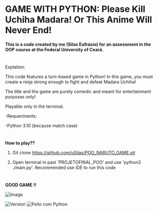 
# GAME WITH PYTHON: Please Kill Uchiha Madara! Or This Anime Will Never End!

#### This is a code created by me (Silas Eufrásio) for an assessment in the OOP course at the Federal University of Ceará.

#

Explation: 

This code features a turn-based game in Python! In this game, you must create a ninja strong enough to fight and defeat Madara Uchiha!

The title and the game are purely comedic and meant for entertainment purposes only!

Playable only in the terminal.

-Requeriments:

-Python 3.10 (because match case)

#
**How to play??**

1. Git clone <https://github.com/uSilas/POO_NARUTO_GAME.git>

2. Open terminal in past 'PROJETOFINAL_POO' and use 'python3 ./main.py'. Recommended use IDE to run this code
#

**GOOD GAME !!**

![Image](https://i.imgur.com/tvnk4Hh.gif)

![Version](https://img.shields.io/badge/version-3.10-blue)
![Feito com Python](https://img.shields.io/badge/Made%20with-Python-blue)
